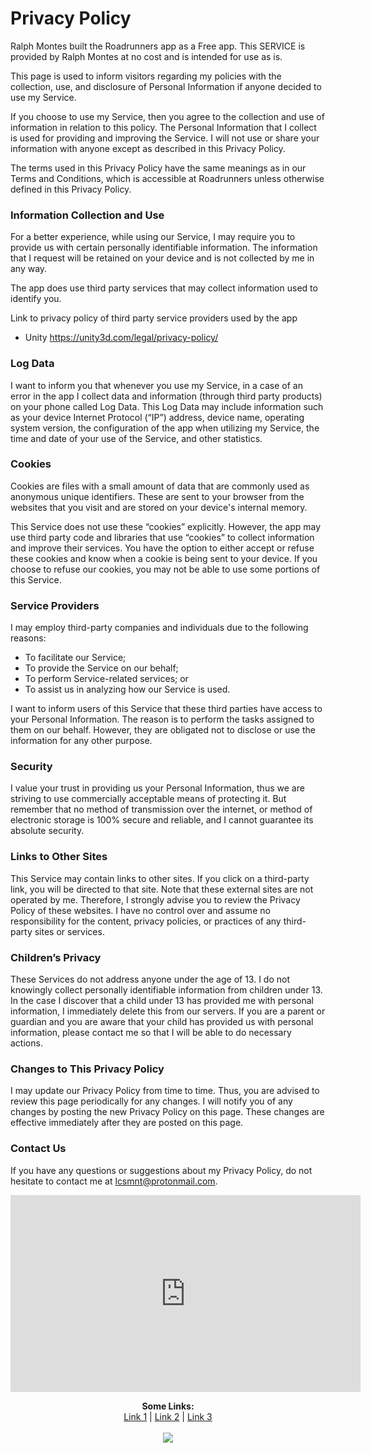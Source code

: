 # Privacy Policy

Ralph Montes built the Roadrunners app as a Free app. This SERVICE is provided by Ralph Montes at no cost and is intended for use as is. 

This page is used to inform visitors regarding my policies with the collection, use, and disclosure of Personal Information if anyone decided to use my Service.

If you choose to use my Service, then you agree to the collection and use of information in relation to this policy. The Personal Information that I collect is used for providing and improving the Service. I will not use or share your information with anyone except as described in this Privacy Policy. 

The terms used in this Privacy Policy have the same meanings as in our Terms and Conditions, which is accessible at Roadrunners unless otherwise defined in this Privacy Policy. 

### Information Collection and Use 

For a better experience, while using our Service, I may require you to provide us with certain personally identifiable information. The information that I request will be retained on your device and is not collected by me in any way. 

The app does use third party services that may collect information used to identify you. 

Link to privacy policy of third party service providers used by the app 

* Unity <https://unity3d.com/legal/privacy-policy/>

### Log Data 

I want to inform you that whenever you use my Service, in a case of an error in the app I collect data and information (through third party products) on your phone called Log Data. This Log Data may include information such as your device Internet Protocol (“IP”) address, device name, operating system version, the configuration of the app when utilizing my Service, the time and date of your use of the Service, and other statistics. 

### Cookies 

Cookies are files with a small amount of data that are commonly used as anonymous unique identifiers. These are sent to your browser from the websites that you visit and are stored on your device's internal memory. 

This Service does not use these “cookies” explicitly. However, the app may use third party code and libraries that use “cookies” to collect information and improve their services. You have the option to either accept or refuse these cookies and know when a cookie is being sent to your device. If you choose to refuse our cookies, you may not be able to use some portions of this Service. 

### Service Providers

I may employ third-party companies and individuals due to the following reasons: 
* To facilitate our Service; 
* To provide the Service on our behalf; 
* To perform Service-related services; or 
* To assist us in analyzing how our Service is used. 

I want to inform users of this Service that these third parties have access to your Personal Information. The reason is to perform the tasks assigned to them on our behalf. However, they are obligated not to disclose or use the information for any other purpose.

### Security 

I value your trust in providing us your Personal Information, thus we are striving to use commercially acceptable means of protecting it. But remember that no method of transmission over the internet, or method of electronic storage is 100% secure and reliable, and I cannot guarantee its absolute security. 

### Links to Other Sites 

This Service may contain links to other sites. If you click on a third-party link, you will be directed to that site. Note that these external sites are not operated by me. Therefore, I strongly advise you to review the Privacy Policy of these websites. I have no control over and assume no responsibility for the content, privacy policies, or practices of any third-party sites or services. 

### Children’s Privacy 

These Services do not address anyone under the age of 13. I do not knowingly collect personally identifiable information from children under 13. In the case I discover that a child under 13 has provided me with personal information, I immediately delete this from our servers. If you are a parent or guardian and you are aware that your child has provided us with personal information, please contact me so that I will be able to do necessary actions. 

### Changes to This Privacy Policy 

I may update our Privacy Policy from time to time. Thus, you are advised to review this page periodically for any changes. I will notify you of any changes by posting the new Privacy Policy on this page. These changes are effective immediately after they are posted on this page. 

### Contact Us 

If you have any questions or suggestions about my Privacy Policy, do not hesitate to contact me at lcsmnt@protonmail.com.

<iframe width="560" height="315" src="https://www.youtube.com/embed/dQw4w9WgXcQ" frameborder="0" allow="autoplay; encrypted-media" allowfullscreen></iframe>



<p align="center">
  <b>Some Links:</b><br>
  <a href="#">Link 1</a> |
  <a href="#">Link 2</a> |
  <a href="#">Link 3</a>
  <br><br>
  <img src="http://s.4cdn.org/image/title/105.gif">
</p>

